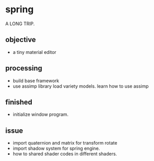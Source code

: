
# spring

A LONG TRIP.

## objective

- a tiny material editor

## processing

- build base framework 
- use assimp library load variety models. learn how to use assimp

## finished 

- initialize window program.

## issue

- import quaternion and matrix for transform rotate
- import shadow system for spring engine.
- how to shared shader codes in different shaders.